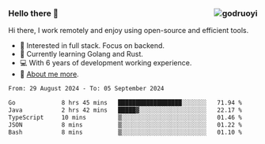 ### Hello there 👋 <img align="right" src="https://github-readme-stats.vercel.app/api?username=godruoyi&show_icons=true" alt="godruoyi" />

Hi there, I work remotely and enjoy using open-source and efficient tools.

- 🔭 Interested in full stack. Focus on backend.
- 🌱 Currently learning Golang and Rust.
- 💻 With 6 years of development working experience.
- 👒 [About me more](https://godruoyi.com/posts/about-godruoyi).



<!--START_SECTION:waka-->

```txt
From: 29 August 2024 - To: 05 September 2024

Go             8 hrs 45 mins   ██████████████████░░░░░░░   71.94 %
Java           2 hrs 42 mins   █████▓░░░░░░░░░░░░░░░░░░░   22.17 %
TypeScript     10 mins         ▒░░░░░░░░░░░░░░░░░░░░░░░░   01.46 %
JSON           8 mins          ▒░░░░░░░░░░░░░░░░░░░░░░░░   01.22 %
Bash           8 mins          ▒░░░░░░░░░░░░░░░░░░░░░░░░   01.10 %
```

<!--END_SECTION:waka-->
